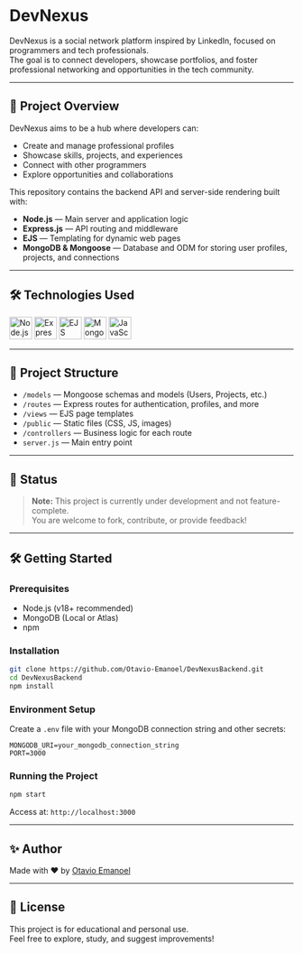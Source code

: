 # DevNexus

DevNexus is a social network platform inspired by LinkedIn, focused on programmers and tech professionals.  
The goal is to connect developers, showcase portfolios, and foster professional networking and opportunities in the tech community.

---

## 🚀 Project Overview

DevNexus aims to be a hub where developers can:

- Create and manage professional profiles
- Showcase skills, projects, and experiences
- Connect with other programmers
- Explore opportunities and collaborations

This repository contains the backend API and server-side rendering built with:

- **Node.js** — Main server and application logic
- **Express.js** — API routing and middleware
- **EJS** — Templating for dynamic web pages
- **MongoDB & Mongoose** — Database and ODM for storing user profiles, projects, and connections

---

## 🛠️ Technologies Used

<p>
  <img src="https://cdn.jsdelivr.net/gh/devicons/devicon/icons/nodejs/nodejs-original.svg" width="40" alt="Node.js"/>
  <img src="https://cdn.jsdelivr.net/gh/devicons/devicon/icons/express/express-original.svg" width="40" alt="Express.js"/>
  <img src="https://www.svgrepo.com/show/373574/ejs.svg" width="40" alt="EJS"/>
  <img src="https://cdn.jsdelivr.net/gh/devicons/devicon/icons/mongodb/mongodb-original.svg" width="40" alt="MongoDB"/>
  <img src="https://cdn.jsdelivr.net/gh/devicons/devicon/icons/javascript/javascript-original.svg" width="40" alt="JavaScript"/>
</p>

---

## 📁 Project Structure

- `/models` — Mongoose schemas and models (Users, Projects, etc.)
- `/routes` — Express routes for authentication, profiles, and more
- `/views` — EJS page templates
- `/public` — Static files (CSS, JS, images)
- `/controllers` — Business logic for each route
- `server.js` — Main entry point

---

## 🚧 Status

> **Note:** This project is currently under development and not feature-complete.  
You are welcome to fork, contribute, or provide feedback!

---

## 🛠️ Getting Started

### Prerequisites

- Node.js (v18+ recommended)
- MongoDB (Local or Atlas)
- npm

### Installation

```bash
git clone https://github.com/Otavio-Emanoel/DevNexusBackend.git
cd DevNexusBackend
npm install
```

### Environment Setup

Create a `.env` file with your MongoDB connection string and other secrets:

```
MONGODB_URI=your_mongodb_connection_string
PORT=3000
```

### Running the Project

```bash
npm start
```
Access at: `http://localhost:3000`

---

## ✨ Author

Made with ❤️ by [Otavio Emanoel](https://github.com/Otavio-Emanoel)

---

## 📃 License

This project is for educational and personal use.  
Feel free to explore, study, and suggest improvements!
